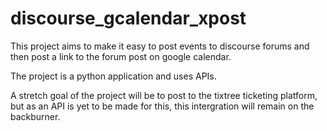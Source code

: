# discourse_gcalendar_xpost
This project aims to make it easy to post events to discourse forums and then post a link to the forum post on google calendar.

The project is a python application and uses APIs.

A stretch goal of the project will be to post to the tixtree ticketing platform, but as an API is yet to be made for this, this intergration will remain on the backburner.
